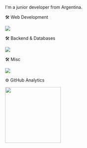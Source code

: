 
I'm a junior developer from Argentina.


<section>
   <!-- LinkedIn badge 
  <img
    src="https://img.shields.io/badge/LinkedIn-0A66C2?style=for-the-badge&logo=linkedin&logoColor=white"
    height="30em"
  />
  <img
    src="https://img.shields.io/badge/my_portfolio-181818?style=for-the-badge&logo=ko-fi&logoColor=white"
    height="30em"
  />
  -->
</section>

🛠️ Web Development

<img
  src="https://skillicons.dev/icons?i=js,ts,react,express,html,css,tailwind&perline=10"
/>

🛠️ Backend & Databases

<img
  src="https://skillicons.dev/icons?i=python,java,postgresql&perline=6"
/>

🛠️ Misc

<img
  src="https://skillicons.dev/icons?i=github,git,vscode,intellij,&perline=6"
/>

⚙️ GitHub Analytics

<img
  src="https://github-readme-stats.vercel.app/api/top-langs?username=rockito10&show_icons=true&locale=en&layout=compact&theme=dark&hide=shell&hide=kotlin"
  height="180em"
/>
